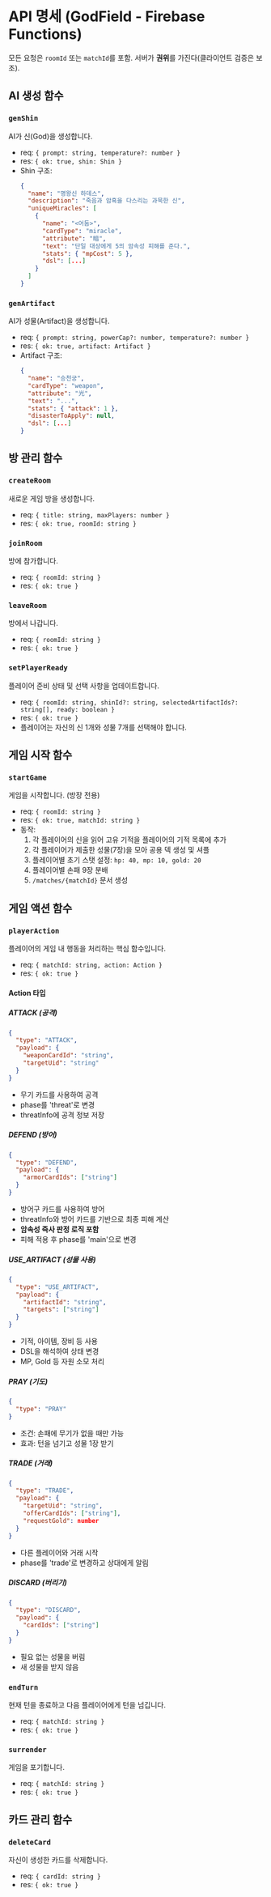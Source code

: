 # API 명세 (GodField - Firebase Functions)

모든 요청은 `roomId` 또는 `matchId`를 포함. 서버가 **권위**를 가진다(클라이언트 검증은 보조).

## AI 생성 함수

### `genShin`
AI가 신(God)을 생성합니다.
- req: `{ prompt: string, temperature?: number }`
- res: `{ ok: true, shin: Shin }`
- Shin 구조:
  ```json
  {
    "name": "명왕신 하데스",
    "description": "죽음과 암흑을 다스리는 과묵한 신",
    "uniqueMiracles": [
      {
        "name": "<어둠>",
        "cardType": "miracle",
        "attribute": "暗",
        "text": "단일 대상에게 5의 암속성 피해를 준다.",
        "stats": { "mpCost": 5 },
        "dsl": [...]
      }
    ]
  }
  ```

### `genArtifact`
AI가 성물(Artifact)을 생성합니다.
- req: `{ prompt: string, powerCap?: number, temperature?: number }`
- res: `{ ok: true, artifact: Artifact }`
- Artifact 구조:
  ```json
  {
    "name": "승천궁",
    "cardType": "weapon",
    "attribute": "光",
    "text": "...",
    "stats": { "attack": 1 },
    "disasterToApply": null,
    "dsl": [...]
  }
  ```

## 방 관리 함수

### `createRoom`
새로운 게임 방을 생성합니다.
- req: `{ title: string, maxPlayers: number }`
- res: `{ ok: true, roomId: string }`

### `joinRoom`
방에 참가합니다.
- req: `{ roomId: string }`
- res: `{ ok: true }`

### `leaveRoom`
방에서 나갑니다.
- req: `{ roomId: string }`
- res: `{ ok: true }`

### `setPlayerReady`
플레이어 준비 상태 및 선택 사항을 업데이트합니다.
- req: `{ roomId: string, shinId?: string, selectedArtifactIds?: string[], ready: boolean }`
- res: `{ ok: true }`
- 플레이어는 자신의 신 1개와 성물 7개를 선택해야 합니다.

## 게임 시작 함수

### `startGame`
게임을 시작합니다. (방장 전용)
- req: `{ roomId: string }`
- res: `{ ok: true, matchId: string }`
- 동작:
  1. 각 플레이어의 신을 읽어 고유 기적을 플레이어의 기적 목록에 추가
  2. 각 플레이어가 제출한 성물(7장)을 모아 공용 덱 생성 및 셔플
  3. 플레이어별 초기 스탯 설정: `hp: 40, mp: 10, gold: 20`
  4. 플레이어별 손패 9장 분배
  5. `/matches/{matchId}` 문서 생성

## 게임 액션 함수

### `playerAction`
플레이어의 게임 내 행동을 처리하는 핵심 함수입니다.
- req: `{ matchId: string, action: Action }`
- res: `{ ok: true }`

#### Action 타입

##### ATTACK (공격)
```json
{
  "type": "ATTACK",
  "payload": {
    "weaponCardId": "string",
    "targetUid": "string"
  }
}
```
- 무기 카드를 사용하여 공격
- phase를 'threat'로 변경
- threatInfo에 공격 정보 저장

##### DEFEND (방어)
```json
{
  "type": "DEFEND",
  "payload": {
    "armorCardIds": ["string"]
  }
}
```
- 방어구 카드를 사용하여 방어
- threatInfo와 방어 카드를 기반으로 최종 피해 계산
- **암속성 즉사 판정 로직 포함**
- 피해 적용 후 phase를 'main'으로 변경

##### USE_ARTIFACT (성물 사용)
```json
{
  "type": "USE_ARTIFACT",
  "payload": {
    "artifactId": "string",
    "targets": ["string"]
  }
}
```
- 기적, 아이템, 장비 등 사용
- DSL을 해석하여 상태 변경
- MP, Gold 등 자원 소모 처리

##### PRAY (기도)
```json
{
  "type": "PRAY"
}
```
- 조건: 손패에 무기가 없을 때만 가능
- 효과: 턴을 넘기고 성물 1장 받기

##### TRADE (거래)
```json
{
  "type": "TRADE",
  "payload": {
    "targetUid": "string",
    "offerCardIds": ["string"],
    "requestGold": number
  }
}
```
- 다른 플레이어와 거래 시작
- phase를 'trade'로 변경하고 상대에게 알림

##### DISCARD (버리기)
```json
{
  "type": "DISCARD",
  "payload": {
    "cardIds": ["string"]
  }
}
```
- 필요 없는 성물을 버림
- 새 성물을 받지 않음

### `endTurn`
현재 턴을 종료하고 다음 플레이어에게 턴을 넘깁니다.
- req: `{ matchId: string }`
- res: `{ ok: true }`

### `surrender`
게임을 포기합니다.
- req: `{ matchId: string }`
- res: `{ ok: true }`

## 카드 관리 함수

### `deleteCard`
자신이 생성한 카드를 삭제합니다.
- req: `{ cardId: string }`
- res: `{ ok: true }`
